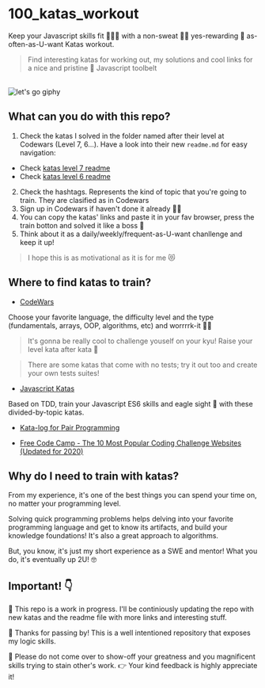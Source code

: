 # 100_katas_workout
Keep your Javascript skills fit 🏋🏻‍♀️ with a non-sweat 🧘‍♀️ yes-rewarding 🎁 as-often-as-U-want Katas workout. 

> Find interesting katas for working out, my solutions and cool links for a nice and pristine 💅 Javascript toolbelt

<br>
<span>
    <img src='https://media.giphy.com/media/pqgxmJrqLEZ5C/giphy.gif' alt="let's go giphy"/>
</span>
</br>

## What can you do with this repo?
1. Check the katas I solved in the folder named after their level at Codewars (Level 7, 6...). Have a look into their new `readme.md` for easy navigation:

- Check [katas level 7 readme](https://github.com/KoolTheba/100_katas_workout/blob/main/katas_level7/README.md)
- Check [katas level 6 readme](https://github.com/KoolTheba/100_katas_workout/blob/main/katas_level6/README.md)

2. Check the hashtags. Represents the kind of topic that you're going to train. They are clasified as in Codewars
3. Sign up in Codewars if haven't done it already 👩‍🎤
4. You can copy the katas' links and paste it in your fav browser, press the train botton and solved it like a boss 🚀
5. Think about it as a daily/weekly/frequent-as-U-want chanllenge and keep it up!

> I hope this is as motivational as it is for me 😻

## Where to find katas to train?

- [CodeWars](https://www.codewars.com/)

Choose your favorite language, the difficulty level and the type (fundamentals, arrays, OOP, algorithms, etc) and worrrrk-it 🍑🍑

> It's gonna be really cool to challenge youself on your kyu! Raise your level kata after kata 💪

> There are some katas that come with no tests; try it out too and create your own tests suites! 

- [Javascript Katas](https://jskatas.org/)

Based on TDD, train your Javascript ES6 skills and eagle sight 🦅 with these divided-by-topic katas.

- [Kata-log for Pair Programming](https://kata-log.rocks/pair-programming)

- [Free Code Camp - The 10 Most Popular Coding Challenge Websites (Updated for 2020)](https://www.freecodecamp.org/news/the-10-most-popular-coding-challenge-websites-of-2016-fb8a5672d22f/)

## Why do I need to train with katas?
From my experience, it's one of the best things you can spend your time on, no matter your programming level.

Solving quick programming problems helps delving into your favorite programming language and get to know its artifacts, and build your knowledge foundations! It's also a great approach to algorithms.

But, you know, it's just my short experience as a SWE and mentor! What you do, it's eventually up 2U! 🤓

## Important! 👇
🚸 This repo is a work in progress. I'll be continiously updating the repo with new katas and the readme file with more links and interesting stuff.

🙏 Thanks for passing by! This is a well intentioned repository that exposes my logic skills. 

📛  Please do not come over to show-off your greatness and you magnificent skills trying to stain other's work. 👉 Your kind feedback is highly appreciate it!

